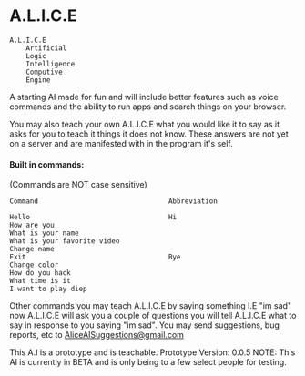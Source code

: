 # A.L.I.C.E
```
A.L.I.C.E
    Artificial
    Logic
    Intelligence
    Computive
    Engine
```
  
A starting AI made for fun and will include better features such as voice commands and the ability to run apps and search things on your browser.

You may also teach your own A.L.I.C.E what you would like it to say as it asks for you to teach it things it does not know. These answers are not yet on a server and are manifested with in the program it's self.

#### Built in commands:
(Commands are NOT case sensitive)
```
Command                                Abbreviation

Hello                                  Hi
How are you
What is your name
What is your favorite video
Change name
Exit                                   Bye
Change color
How do you hack
What time is it
I want to play diep
```
  
  
Other commands you may teach A.L.I.C.E by saying something I.E "im sad" now A.L.I.C.E will ask you a couple of questions you will tell A.L.I.C.E what to say in response to you saying "im sad". You may send suggestions, bug reports, etc to AliceAISuggestions@gmail.com

This A.I is a prototype and is teachable. Prototype Version: 0.0.5 NOTE: This AI is currently in BETA and is only being to a few select people for testing.
